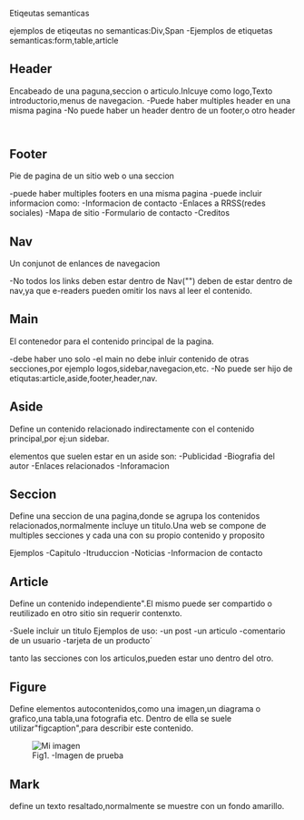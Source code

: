 Etiqeutas semanticas

ejemplos de etiqeutas no semanticas:Div,Span
-Ejemplos de etiquetas semanticas:form,table,article

## Header
Encabeado de una paguna,seccion o articulo.Inlcuye como logo,Texto introductorio,menus de navegacion.
-Puede haber multiples header en una misma pagina
-No puede haber un header dentro de un footer,o otro header

<div class="header">
<nav></nav>
</div>


<header class="header">
<nav></nav>
</header>

## Footer

Pie de pagina de un sitio web o una seccion

-puede haber multiples footers en una misma pagina
-puede incluir informacion como:
-Informacion de contacto
-Enlaces a RRSS(redes sociales)
-Mapa de sitio
-Formulario de contacto
-Creditos

## Nav 
Un conjunot de enlances de navegacion

-No todos los links deben estar dentro de Nav("<a></a>") deben de estar dentro de nav,ya que e-readers pueden omitir los navs al leer el contenido.

## Main

El contenedor para el contenido principal de la pagina.

-debe haber uno solo
-el main no debe inluir contenido de otras secciones,por ejemplo logos,sidebar,navegacion,etc.
-No puede ser hijo de etiqutas:article,aside,footer,header,nav.

## Aside
Define un contenido relacionado indirectamente con el contenido principal,por ej:un sidebar.

elementos que suelen estar en un aside son:
-Publicidad
-Biografia del autor
-Enlaces relacionados
-Inforamacion

## Seccion
Define una seccion de una pagina,donde se agrupa los contenidos relacionados,normalmente incluye un titulo.Una web se compone de multiples secciones y cada una con su propio contenido y proposito

Ejemplos
-Capitulo
-Itruduccion
-Noticias
-Informacion de contacto


## Article

Define un contenido independiente".El mismo puede ser compartido o reutilizado en otro sitio sin requerir contenxto.

-Suele incluir un titulo
Ejemplos de uso:
-un post
-un articulo
-comentario de un usuario
-tarjeta de un producto´

tanto las secciones con los articulos,pueden estar uno dentro del otro.

## Figure

Define elementos autocontenidos,como  una imagen,un diagrama o grafico,una tabla,una fotografia etc.
Dentro de ella se suele utilizar"figcaption",para describir este contenido.
<figure>
<img src="ruta-de-imagen.png"  alt="Mi imagen">
<figcaption>Fig1. -Imagen de prueba</figcaption>
</figure>

## Mark

define un texto resaltado,normalmente se muestre con un fondo amarillo.